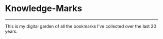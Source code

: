 # Knowledge-Marks 
----

This is my digital garden of all the bookmarks I've collected over the last 20 years.
